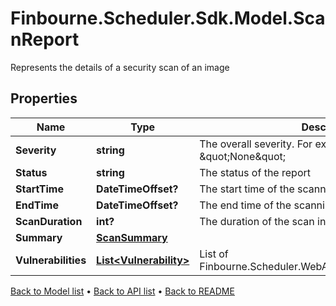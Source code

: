 # Finbourne.Scheduler.Sdk.Model.ScanReport
Represents the details of a security scan of an image

## Properties

Name | Type | Description | Notes
------------ | ------------- | ------------- | -------------
**Severity** | **string** | The overall severity. For example : \&quot;High\&quot; or \&quot;None\&quot; | [optional] 
**Status** | **string** | The status of the report | [optional] 
**StartTime** | **DateTimeOffset?** | The start time of the scanning process | [optional] 
**EndTime** | **DateTimeOffset?** | The end time of the scanning process | [optional] 
**ScanDuration** | **int?** | The duration of the scan in seconds | [optional] 
**Summary** | [**ScanSummary**](ScanSummary.md) |  | [optional] 
**Vulnerabilities** | [**List&lt;Vulnerability&gt;**](Vulnerability.md) | List of Finbourne.Scheduler.WebApi.Dtos.Images.Vulnerability | [optional] 

[Back to Model list](../README.md#documentation-for-models) &#8226; [Back to API list](../README.md#documentation-for-api-endpoints) &#8226; [Back to README](../README.md)

